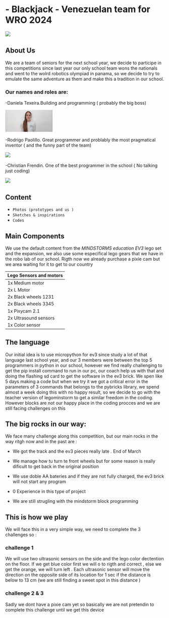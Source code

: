 
# - Blackjack - Venezuelan team for WRO 2024

<img src="https://github.com/wallabiesvzla/Blackjack-Team-for-WRO-Future-enginners/blob/5a153f1f5f4c5dc400b2b96ec0bf7ba11f7b8bad/%F0%9F%93%B8Photos/blackjack%20todos.jpg" width="600">



## About Us

We are a team of seniors for the next school year, we decide to participe in this competitions since last year our only school team wons the nationals and went to the wolrd robotics olympiad in panama, so we decide to try to emulate the same adventure as them and make this a tradition in our school.

### Our names and roles are:

-Daniela Texeira.Building and programming ( probably the big boss)

<img src="https://github.com/wallabiesvzla/Blackjack-Team-for-WRO-Future-enginners/blob/53b11e5e7ef6acefd66c429d41aacffa35ac4ffc/%F0%9F%93%B8Photos/dani.jpg" width="150">

-Rodrigo Paolillo. Great programmer and problably the most pragmatical inventor ( and the funny part of the team)

<img src="https://github.com/wallabiesvzla/Blackjack-Team-for-WRO-Future-enginners/blob/53b11e5e7ef6acefd66c429d41aacffa35ac4ffc/%F0%9F%93%B8Photos/paolillo.jpg" width="150">

-Christian Frendin. One of the best programmer in the school  ( No talking just coding)

<img src="https://github.com/wallabiesvzla/Blackjack-Team-for-WRO-Future-enginners/blob/53b11e5e7ef6acefd66c429d41aacffa35ac4ffc/%F0%9F%93%B8Photos/christian.jpg" width="150">

## Content

- `Photos (prototypes and us )`
- `Sketches & inspirations`
- `Codes`

## Main Components

We use the default content from the _MINDSTORMS education EV3_ lego set and the expansion, we also use some especifical lego gears that we have in the robo lab of our school. Rigth now we already purchase a pixie cam but we area waiting for it to get to our country 

| Lego Sensors and motors|                                                 
|-----------------------------|
|1x Medium motor|
|2x L Motor|
|2x Black wheels 1231|
|2x Black wheels 3345|
|1x Pixycam 2.1| ( not in our hands yet)
|2x Ultrasound sensors|
|1x Color sensor| 


## The language
Our initial idea is to use micropython for ev3 since study a lot of that language last school year, and our 3 members were between the top 5 programmers in python in our school, however we find really challenging to get the pip install command to run in our pc, our coach help us with that and doing the flashing sd card to get the software in the ev3 brick. We spen like 5 days making a code but when we try it we got a critical error in the parameters of 3 commands that belongs to the pybricks library, we spend almost a week doing this with no happy result, so we decide to go with the teacher version of legominstorm to get a similar freedom in the coding. However blocks are not our happy place in the coding procces and we are still facing challenges on this 


## The big rocks in our way:
We face many challenge along this competition, but our main rocks in the way ritgh now and in the past are :

- We got the track and the ev3 pieces really late . End of March
  
- We manage how tu turn te front wheels but for some reason is really dificult to get back in the original position

- We use doble AA bateries and if they are not fully charged, the ev3 brick will not start any program

- 0 Experience in this type of project

- We are still strugling with the mindstorm block programming

## This is how we play 
We will face this in a very simple way, we need to complete the 3 challenges so :

### challenge 1 
We will use two ultrasonic sensors on the side and the lego color dectention on the floor. If we get blue color first we will o to rigth  and correct , else  we get the orange, we will turn left . Each ultrasonic sensor will move the direction on the opposite side of its location for 1 sec if the distance is below to 13 cm (we are still finding a sweet spot in this distance )

### challenge 2  & 3  
Sadly we dont have a pixie cam yet so basically we are not pretendin to complete this challenge until we get this device 








  

  







